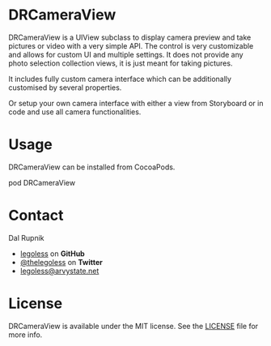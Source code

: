 DRCameraView
============

DRCameraView is a UIView subclass to display camera preview and take pictures or video with a very simple API. The control is very customizable and allows for custom UI and multiple settings. It does not provide any photo selection collection views, it is just meant for taking pictures.

It includes fully custom camera interface which can be additionally customised by several properties.

Or setup your own camera interface with either a view from Storyboard or in code and use all camera functionalities.

Usage
============

DRCameraView can be installed from CocoaPods.

pod DRCameraView


Contact
============
Dal Rupnik

- [legoless](https://github.com/legoless) on **GitHub**
- [@thelegoless](https://twitter.com/thelegoless) on **Twitter**
- [legoless@arvystate.net](mailto:legoless@arvystate.net)

License
============

DRCameraView is available under the MIT license. See the [LICENSE](https://github.com/Legoless/DRCameraView/blob/master/LICENSE) file for more info.
